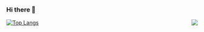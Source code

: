 ### Hi there 👋

<!--
**gaoguanqi/gaoguanqi** is a ✨ _special_ ✨ repository because its `README.md` (this file) appears on your GitHub profile.

Here are some ideas to get you started:

- 🔭 I’m currently working on ...
- 🌱 I’m currently learning ...
- 👯 I’m looking to collaborate on ...
- 🤔 I’m looking for help with ...
- 💬 Ask me about ...
- 📫 How to reach me: ...
- 😄 Pronouns: ...
- ⚡ Fun fact: ...
-->
 <img align="right" src="https://github-readme-stats.vercel.app/api?username=gaoguanqi&theme=dracula&show_icons=true&icon_color=CE1D2D&text_color=718096&hide_title=true" />
 
[![Top Langs](https://github-readme-stats.vercel.app/api/top-langs/?username=gaoguanqi&theme=dracula&layout=compact)](https://github.com/gaoguanqi)

